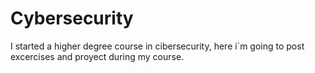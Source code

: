 # Cybersecurity
I started a higher degree course in cibersecurity, here i´m going to post excercises and proyect during my course.

